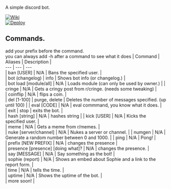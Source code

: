
A simple discord bot.  
  
[![Wiki](https://img.icons8.com/ios/32/000000/wikipedia.png)](https://www.github.com/codeducks/xBOT/wiki)  
[![Deploy](https://www.herokucdn.com/deploy/button.svg)](https://heroku.com/deploy?template=https://github.com/codeducks/xBOT/tree/master)

## Commands.  
add your prefix before the command.  
you can always add -h after a command to see what it does
| Command | Aliases | Description |  
--- | --- | ---   
| ban [USER] | N/A | Bans the specified user. |  
| bot (changelog) | info | Shows bot info (or changelog.) |  
| bot load [module/all] | N/A | Loads module (can only be used by owner.) |
| cringe | N/A | Gets a cringy post from r/cringe. (needs some tweaking) |  
| coinflip | N/A | flips a coin. |  
| del [1-100] | purge, delete | Deletes the number of messages specified. (up until 100) |
| eval [CODE] | N/A | eval commmand, you know what it does.  |  
| exit | stop | exits the bot. |  
| hash [string] | N/A | hashes string |
| kick [USER] | N/A | Kicks the specified user. |  
| meme | N/A | Gets a meme from r/memes. |  
| nuke [server/channel] | N/A | Nukes a server or channel. |
| numgen | N/A | Generate a random number between 0 and 1000. |
| ping | N/A | Pong! |  
| prefix [NEW PREFIX] | N/A | changes the presence |  
| presence [presence] [doing what]? | N/A | changes the presence.  |  
| say [MESSAGE] | N/A | Say something as the bot! |  
| sophie (report) | N/A | Shows an embed about Sophie and a link to the report form. |  
| time | N/A | tells the time. |  
| uptime | N/A | Shows the uptime of the bot. |  
| more soon! |

